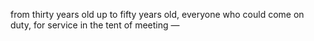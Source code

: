 from thirty years old up to fifty years old, everyone who could come on duty, for service in the tent of meeting —
